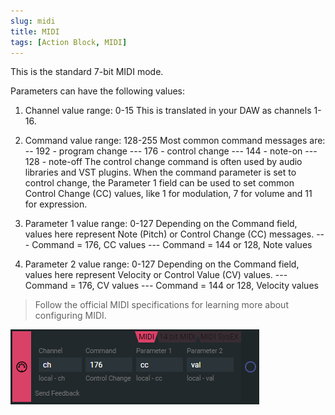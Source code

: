 ```yaml
---
slug: midi
title: MIDI
tags: [Action Block, MIDI]
---
```


This is the standard 7-bit MIDI mode. 

Parameters can have the following values:
1. Channel 
value range: 0-15 
This is translated in your DAW as channels 1-16.
2. Command 
value range: 128-255 
Most common command messages are: 
-- 192 - program change 
--- 176 - control change 
--- 144 - note-on 
--- 128 - note-off 
The control change command is often used by audio libraries and VST plugins. When the command parameter is set to control change, the Parameter 1 field can be used to set common Control Change (CC) values, like 1 for modulation, 7 for volume and 11 for expression.

3. Parameter 1 
value range: 0-127 
Depending on the Command field, values here represent Note (Pitch) or Control Change (CC) messages. 
--- Command = 176, CC values 
--- Command = 144 or 128, Note values

4. Parameter 2
value range: 0-127 
Depending on the Command field, values here represent Velocity or Control Value (CV) values. 
--- Command = 176, CV values
--- Command = 144 or 128, Velocity values

> Follow the official MIDI specifications for learning more about configuring MIDI. 

![standard 7bit](../../img/midi_action_standard.png)